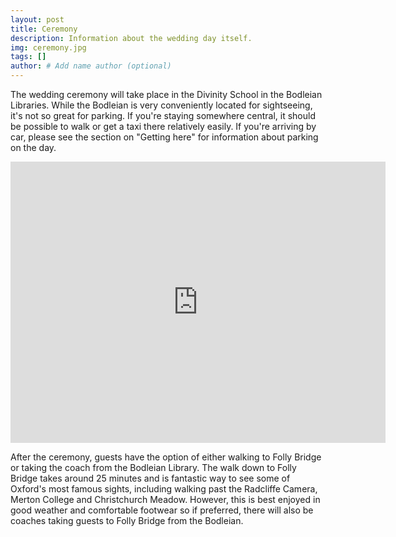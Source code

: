 ```yaml
---
layout: post
title: Ceremony
description: Information about the wedding day itself.
img: ceremony.jpg
tags: []
author: # Add name author (optional)
---
```



The wedding ceremony will take place in the Divinity School in the Bodleian
Libraries. While the Bodleian is very conveniently located for sightseeing,
it's not so great for parking. If you're staying somewhere central, it should be
possible to walk or get a taxi there relatively easily. If you're arriving by
car, please see the section on "Getting here" for information about parking on
the day.


<iframe src="https://www.google.com/maps/embed?pb=!1m18!1m12!1m3!1d734.291474739594!2d-1.2552078906594095!3d51.75402479237856!2m3!1f0!2f0!3f0!3m2!1i1024!2i768!4f13.1!3m3!1m2!1s0x4876c6aee369113d%3A0xa1a11b462b2c87bb!2sThe+Divinity+School%2C+Oxford+OX1!5e0!3m2!1sen!2suk!4v1506769535353" width="600" height="450" frameborder="0" style="border:0" allowfullscreen></iframe>


After the ceremony, guests have the option of either walking to Folly Bridge or
taking the coach from the Bodleian Library. The walk down to Folly Bridge takes
around 25 minutes and is fantastic way to see some of Oxford's most famous
sights, including walking past the Radcliffe Camera, Merton College and Christchurch Meadow. 
However, this is best enjoyed in good weather and comfortable footwear so if preferred, there
will also be coaches taking guests to Folly Bridge from the Bodleian.

